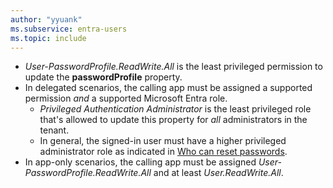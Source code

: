```yaml
---
author: "yyuank"
ms.subservice: entra-users
ms.topic: include
---
```


<!-- markdownlint-disable MD041-->

- *User-PasswordProfile.ReadWrite.All* is the least privileged permission to update the **passwordProfile** property.
- In delegated scenarios, the calling app must be assigned a supported permission *and* a supported Microsoft Entra role.
  - *Privileged Authentication Administrator* is the least privileged role that's allowed to update this property for *all* administrators in the tenant.
  - In general, the signed-in user must have a higher privileged administrator role as indicated in [Who can reset passwords](/graph/api/resources/users#who-can-reset-passwords).
- In app-only scenarios, the calling app must be assigned *User-PasswordProfile.ReadWrite.All* and at least *User.ReadWrite.All*.
